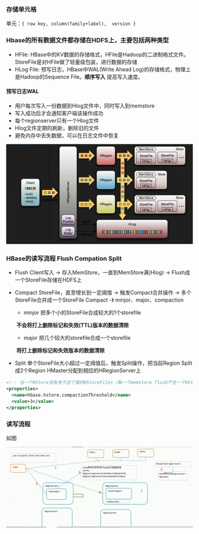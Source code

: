 ### 存储单元格
单元：` { row key, column(family+label),  version } `



### Hbase的所有数据文件都存储在HDFS上，主要包括两种类型
+ HFile: HBase中的KV数据的存储格式，HFile是Hadoop的二进制格式文件。StoreFile是对HFile做了轻量级包装，进行数据的存储
+ HLog File: 预写日志，HBase中WAL(Write Ahead Log)的存储格式，物理上是Hadoop的Sequence File。**顺序写入** 提高写入速度。



#### 预写日志WAL
+ 用户每次写入一份数据到Hlog文件中，同时写入到memstore
+ 写入成功后才会通知客户端该操作成功
+ 每个regionserver只有一个Hlog文件
+ Hlog文件定期的刷新，删除旧的文件
+ 避免内存中丢失数据，可以在日志文件中恢复




![structure](https://github.com/WhiteSmithFloyd/ress/blob/master/imgs/hbase/hbase_1.png)


### HBase的读写流程 Flush Compation Split 
+ Flush
  Client写入 -> 存入MemStore，一直到MemStore满(Hlog) -> Flush成一个StoreFile存储在HDFS上

+ Compact
  StoreFile，直至增长到一定阈值 -> 触发Compact合并操作 -> 多个StoreFile合并成一个StoreFile
  Compact -》 minjor、major、compaction

  + minjor 把多个小的StoreFile合成较大的1个storefile 

  ​        **不会将打上删除标记和失效(TTL)版本的数据清除**

  + major 把几个较大的storefile合成一个storefile 

  ​        **将打上删除标记和失效版本的数据清除**

+ Split
  单个StoreFile大小超过一定阈值后，触发Split操作，把当前Region Split成2个Region
  HMaster分配到相应的HRegionServer上




```xml
<!-- 当一个HStore含有多于这个值的HStoreFiles（每一个memstore flush产生一个HStoreFile）的时候，会执行一个合并操作，把这个HStoreFiles写成一个 -->
<properties>
  <name>hbase.hstore.compactionThreshold</name>
  <value>3</value>
</properties>
```



### 读写流程

如图

![flow](<https://github.com/WhiteSmithFloyd/ress/blob/master/imgs/hbase/hbase_2.png>)












































































































































































